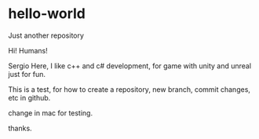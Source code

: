 # hello-world
Just another repository

Hi! Humans!

Sergio Here, I like c++ and c# development, for game with unity and unreal
just for fun.

This is a test, for how to create a repository, new branch, commit changes, etc in github.


change in mac for testing.

thanks.
